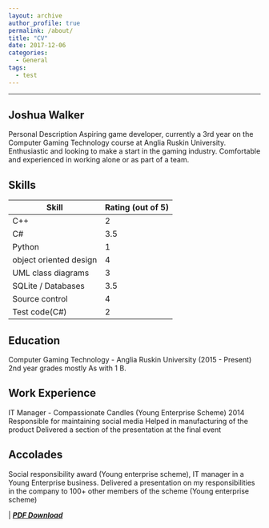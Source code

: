 ```yaml
---
layout: archive
author_profile: true
permalink: /about/
title: "CV"
date: 2017-12-06
categories:
  - General
tags:
  - test
---
```

------
## Joshua Walker
Personal Description
Aspiring game developer, currently a 3rd year on the Computer Gaming Technology course at Anglia Ruskin University.
Enthusiastic and looking to make a start in the gaming industry.
Comfortable and experienced in working alone or as part of a team.
## Skills

|Skill |Rating (out of 5) |
|-----|-----|
|C++|2|
|C#|3.5|
|Python|1|
|object oriented design |4|
|UML class diagrams|3|
|SQLite / Databases|3.5|
|Source control|4|
|Test code(C#)|2|

## Education
Computer Gaming Technology - Anglia Ruskin University (2015 - Present)
2nd year grades mostly As with 1 B.
## Work Experience
IT Manager - Compassionate Candles (Young Enterprise Scheme) 2014
Responsible for maintaining social media
Helped in manufacturing of the product
Delivered a section of the presentation at the final event
## Accolades
Social responsibility award (Young enterprise scheme), IT manager in a Young Enterprise business.
Delivered a presentation on my responsibilities in the company to 100+ other members of the scheme (Young enterprise scheme)

 | [**_PDF Download_**](https://jjrwalker.github.io/assets/pdf/CV.pdf)

